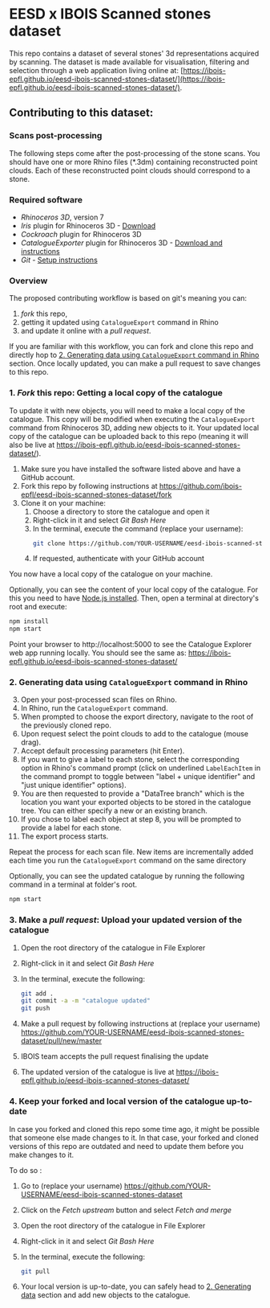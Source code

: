 # EESD x IBOIS Scanned stones dataset

This repo contains a dataset of several stones' 3d representations acquired by scanning. The dataset is made available for visualisation, filtering and selection through a web application living online at: [https://ibois-epfl.github.io/eesd-ibois-scanned-stones-dataset/](https://ibois-epfl.github.io/eesd-ibois-scanned-stones-dataset/).

## Contributing to this dataset:

### Scans post-processing

The following steps come after the post-processing of the stone scans. You should have one or more Rhino files (*.3dm) containing reconstructed point clouds. Each of these reconstructed point clouds should correspond to a stone.

### Required software

- *Rhinoceros 3D*, version 7
- *Iris* plugin for Rhinoceros 3D - [Download](https://www.food4rhino.com/en/app/iris-export-rhino-models-web)
- *Cockroach* plugin for Rhinoceros 3D
- *CatalogueExporter* plugin for Rhinoceros 3D - [Download and instructions](https://github.com/ibois-epfl/catalogue-exporter)
- *Git* - [Setup instructions](https://docs.github.com/en/get-started/quickstart/set-up-git)

### Overview

The proposed contributing workflow is based on git's meaning you can:
1. *fork* this repo,
2. getting it updated using `CatalogueExport` command in Rhino
3. and update it online with a *pull request*.

If you are familiar with this workflow, you can fork and clone this repo and directly hop to [2. Generating data using `CatalogueExport` command in Rhino](#2-generating-data-using-catalogueexport-command-in-rhino) section. Once locally updated, you can make a pull request to save changes to this repo.

### 1. *Fork* this repo: Getting a local copy of the catalogue

To update it with new objects, you will need to make a local copy of the catalogue. This copy will be modified when executing the `CatalogueExport` command from Rhinoceros 3D, adding new objects to it. Your updated local copy of the catalogue can be uploaded back to this repo (meaning it will also be live at https://ibois-epfl.github.io/eesd-ibois-scanned-stones-dataset/).

1. Make sure you have installed the software listed above and have a GitHub account.
2. Fork this repo by following instructions at https://github.com/ibois-epfl/eesd-ibois-scanned-stones-dataset/fork
3. Clone it on your machine:
   1. Choose a directory to store the catalogue and open it
   2. Right-click in it and select *Git Bash Here*
   3. In the terminal, execute the command (replace your username):
        ```bash
        git clone https://github.com/YOUR-USERNAME/eesd-ibois-scanned-stones-dataset.git
        ```
   4. If requested, authenticate with your GitHub account

You now have a local copy of the catalogue on your machine.

Optionally, you can see the content of your local copy of the catalogue. For this you need to have [Node.js installed](https://nodejs.org/). Then, open a terminal at directory's root and execute:

```bash
npm install
npm start
```
Point your browser to http://localhost:5000 to see the Catalogue Explorer web app running locally. You should see the same as: https://ibois-epfl.github.io/eesd-ibois-scanned-stones-dataset/

### 2. Generating data using `CatalogueExport` command in Rhino

3. Open your post-processed scan files on Rhino.
4. In Rhino, run the `CatalogueExport` command.
5. When prompted to choose the export directory, navigate to the root of the previously cloned repo.
6. Upon request select the point clouds to add to the catalogue (mouse drag).
7. Accept default processing parameters (hit Enter).
8. If you want to give a label to each stone, select the corresponding option in Rhino's command prompt (click on underlined `LabelEachItem` in the command prompt to toggle between "label + unique identifier" and "just unique identifier" options).
9.  You are then requested to provide a "DataTree branch" which is the location you want your exported objects to be stored in the catalogue tree. You can either specify a new or an existing branch.
10. If you chose to label each object at step 8, you will be prompted to provide a label for each stone.
11. The export process starts.

Repeat the process for each scan file. New items are incrementally added each time you run the `CatalogueExport` command on the same directory

Optionally, you can see the updated catalogue by running the following command in a terminal at folder's root.

```bash
npm start
```

### 3. Make a *pull request*: Upload your updated version of the catalogue

1. Open the root directory of the catalogue in File Explorer
2. Right-click in it and select *Git Bash Here*
3. In the terminal, execute the following:

    ```bash
    git add .
    git commit -a -m "catalogue updated"
    git push
    ```

4. Make a pull request by following instructions at (replace your username) https://github.com/YOUR-USERNAME/eesd-ibois-scanned-stones-dataset/pull/new/master
5. IBOIS team accepts the pull request finalising the update
6. The updated version of the catalogue is live at https://ibois-epfl.github.io/eesd-ibois-scanned-stones-dataset/

### 4. Keep your forked and local version of the catalogue up-to-date

In case you forked and cloned this repo some time ago, it might be possible that someone else made changes to it. In that case, your forked and cloned versions of this repo are outdated and need to update them before you make changes to it.

To do so :
1. Go to (replace your username) https://github.com/YOUR-USERNAME/eesd-ibois-scanned-stones-dataset
2. Click on the *Fetch upstream* button and select *Fetch and merge*
3. Open the root directory of the catalogue in File Explorer
4. Right-click in it and select *Git Bash Here*
5. In the terminal, execute the following:

    ```bash
    git pull
    ```
6. Your local version is up-to-date, you can safely head to [2. Generating data](#2-generating-data) section and add new objects to the catalogue.

